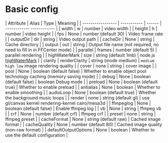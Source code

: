 # Basic config


| Attribute | Alias ​​| Type | Meaning |
| ----------------- | ----------- | ------ | ------------ ------------ |
| width | w | number | video width |
| height | h | number | video height |
| fps | None | number (default 30) | Video frame rate |
| outputDir | dir | string | Video output path |
| cacheDir | None | string | Cache directory |
| output | out | string | Output file name (not required, no need to fill in in FFCenter mode) |
| parallel | frames | number (default 5) | parallel rendering |
| highWaterMark | size | string (default 1mb) | node.js [highWaterMark](http://nodejs.cn/api/stream/buffering.html) |
| clarity | renderClarity | string (mode medium) | `medium high low` image rendering quality |
| cover | none | string | cover image |
| pool | None | boolean (default false) | Whether to enable object pool technology caching (memory saving mode) |
| debug | None | boolean (default false) | boolean Debug mode |
| preload | None | boolean (default true) | Whether to enable preload |
| antialias | None | boolean | Whether to enable smoothing |
| audioLoop | None | boolean (default true) | Whether the background music loops |
| render | none | string (default gl) | use gl/canvas kernel rendering-kernel cairo/mesa3d |
| ffmpeglog | None | boolean (default false) | Enable ffmpeg log |
| vb | None | string | ffmpeg vb |
| crf | None | number (default crf) | ffmpeg crf |
| preset | none | string | ffmpeg preset |
| cacheFormat | None | string (default raw) | Cached image format |
| cacheQuality | None | number (default 80) | Cached image quality (non-raw format) |
| defaultOutputOptions | None | boolean | Whether to use the default configuration |

